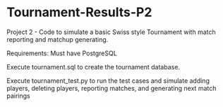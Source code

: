 # Tournament-Results-P2
Project 2 - Code to simulate a basic Swiss style Tournament with match reporting and matchup generating.

Requirements:
Must have PostgreSQL

Execute tournament.sql to create the tournament database.

Execute tournament_test.py to run the test cases and simulate adding players, deleting players, 
reporting matches, and generating next match pairings
